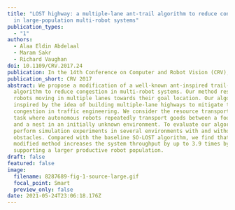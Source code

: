 ```yaml
---
title: "LOST highway: a multiple-lane ant-trail algorithm to reduce congestion
  in large-population multi-robot systems"
publication_types:
  - "1"
authors:
  - Alaa Eldin Abdelaal
  - Maram Sakr
  - Richard Vaughan
doi: 10.1109/CRV.2017.24
publication: In the 14th Conference on Computer and Robot Vision (CRV), 2017
publication_short: CRV 2017
abstract: We propose a modification of a well-known ant-inspired trail-following
  algorithm to reduce congestion in multi-robot systems. Our method results in
  robots moving in multiple lanes towards their goal location. Our algorithm is
  inspired by the idea of building multiple-lane highways to mitigate traffic
  congestion in traffic engineering. We consider the resource transportation
  task where autonomous robots repeatedly transport goods between a food source
  and a nest in an initially unknown environment. To evaluate our algorithm, we
  perform simulation experiments in several environments with and without
  obstacles. Compared with the baseline SO-LOST algorithm, we find that our
  modified method increases the system throughput by up to 3.9 times by
  supporting a larger productive robot population.
draft: false
featured: false
image:
  filename: 8287689-fig-1-source-large.gif
  focal_point: Smart
  preview_only: false
date: 2021-05-24T23:06:18.176Z
---
```

